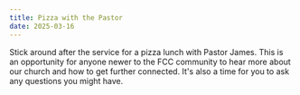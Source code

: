```yaml
---
title: Pizza with the Pastor
date: 2025-03-16
---
```


Stick around after the service for a pizza lunch with Pastor James. This is an opportunity for anyone newer to the FCC community to hear more about our church and how to get further connected. It's also a time for you to ask any questions you might have.
